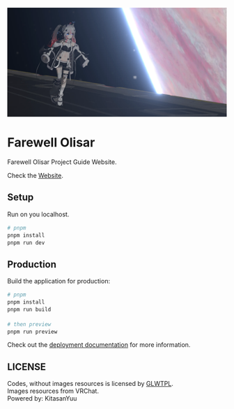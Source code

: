 ![cover](./cover.webp)

# Farewell Olisar
Farewell Olisar Project Guide Website.

Check the [Website](https://farewell-olisar.vercel.app/).

## Setup

Run on you localhost.

```bash
# pnpm
pnpm install
pnpm run dev
```

## Production

Build the application for production:

```bash
# pnpm
pnpm install
pnpm run build

# then preview
pnpm run preview
```

Check out the [deployment documentation](https://nuxt.com/docs/getting-started/deployment) for more information.

## LICENSE
Codes, without images resources is licensed by [GLWTPL](https://github.com/cfdxkk/Farewell-Olisar/blob/master/LICENSE).  
Images resources from VRChat.  
Powered by: KitasanYuu

